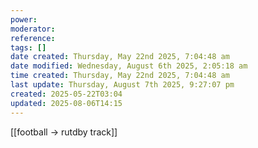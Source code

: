 ```yaml
---
power: 
moderator: 
reference: 
tags: []
date created: Thursday, May 22nd 2025, 7:04:48 am
date modified: Wednesday, August 6th 2025, 2:05:18 am
time created: Thursday, May 22nd 2025, 7:04:48 am
last update: Thursday, August 7th 2025, 9:27:07 pm
created: 2025-05-22T03:04
updated: 2025-08-06T14:15
---
```

[[football -> rutdby track]]
